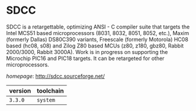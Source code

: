 # SDCC

SDCC is a retargettable, optimizing ANSI - C compiler suite that targets  the Intel MCS51 based microprocessors (8031, 8032, 8051, 8052, etc.), Maxim (formerly Dallas)  DS80C390 variants, Freescale (formerly Motorola) HC08 based (hc08, s08) and Zilog Z80 based  MCUs (z80, z180, gbz80, Rabbit 2000/3000, Rabbit 3000A). Work is in progress on supporting the  Microchip PIC16 and PIC18 targets. It can be retargeted for other microprocessors.

*homepage*: <http://sdcc.sourceforge.net/>

version | toolchain
--------|----------
``3.3.0`` | ``system``
